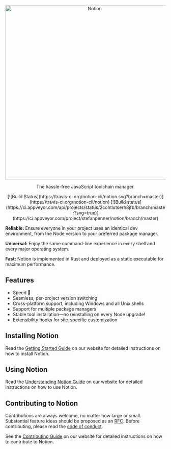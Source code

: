 <p align="center">
  <a href="https://www.notionjs.com/">
    <img alt="Notion" src="https://github.com/notion-cli/notion/master/notion.png?raw=true" width="546">
  </a>
</p>

<p align="center">
  The hassle-free JavaScript toolchain manager.
</p>

<p align="center">
[![Build Status](https://travis-ci.org/notion-cli/notion.svg?branch=master)](https://travis-ci.org/notion-cli/notion)
[![Build status](https://ci.appveyor.com/api/projects/status/2cohtlutserh8jfb/branch/master?svg=true)](https://ci.appveyor.com/project/stefanpenner/notion/branch/master)
</p>

**Reliable:** Ensure everyone in your project uses an identical dev environment, from the Node version to your preferred package manager.

**Universal:** Enjoy the same command-line experience in every shell and every major operating system.

**Fast:** Notion is implemented in Rust and deployed as a static executable for maximum performance.

## Features

- Speed 🚀
- Seamless, per-project version switching
- Cross-platform support, including Windows and all Unix shells
- Support for multiple package managers
- Stable tool installation—no reinstalling on every Node upgrade!
- Extensibility hooks for site-specific customization

## Installing Notion

Read the [Getting Started Guide](https://docs.notionjs.com/guide/getting-started) on our website for detailed instructions on how to install Notion.

## Using Notion

Read the [Understanding Notion Guide](https://docs.notionjs.com/guide/understanding) on our website for detailed instructions on how to use Notion.

## Contributing to Notion

Contributions are always welcome, no matter how large or small. Substantial feature ideas should be proposed as an [RFC](https://github.com/notion-cli/rfcs). Before contributing, please read the [code of conduct](CODE_OF_CONDUCT.md).

See the [Contributing Guide](https://docs.notionjs.com/guide/contributing/) on our website for detailed instructions on how to contribute to Notion.
